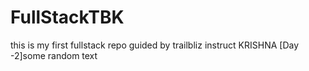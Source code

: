 # FullStackTBK
this is my first fullstack repo guided by trailbliz
instruct KRISHNA [Day -2]some random text
